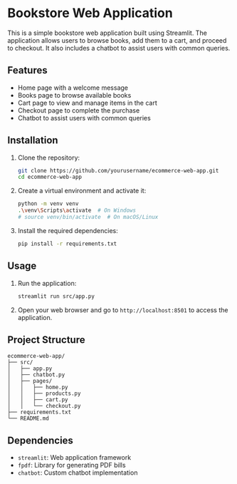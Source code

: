 # Bookstore Web Application

This is a simple bookstore web application built using Streamlit. The application allows users to browse books, add them to a cart, and proceed to checkout. It also includes a chatbot to assist users with common queries.

## Features

- Home page with a welcome message
- Books page to browse available books
- Cart page to view and manage items in the cart
- Checkout page to complete the purchase
- Chatbot to assist users with common queries

## Installation

1. Clone the repository:

    ```sh
    git clone https://github.com/yourusername/ecommerce-web-app.git
    cd ecommerce-web-app
    ```

2. Create a virtual environment and activate it:

    ```sh
    python -m venv venv
    .\venv\Scripts\activate  # On Windows
    # source venv/bin/activate  # On macOS/Linux
    ```

3. Install the required dependencies:

    ```sh
    pip install -r requirements.txt
    ```

## Usage

1. Run the application:

    ```sh
    streamlit run src/app.py
    ```

2. Open your web browser and go to `http://localhost:8501` to access the application.

## Project Structure

```
ecommerce-web-app/
├── src/
│   ├── app.py
│   ├── chatbot.py
│   ├── pages/
│   │   ├── home.py
│   │   ├── products.py
│   │   ├── cart.py
│   │   └── checkout.py
├── requirements.txt
└── README.md
```

## Dependencies

- `streamlit`: Web application framework
- `fpdf`: Library for generating PDF bills
- `chatbot`: Custom chatbot implementation
